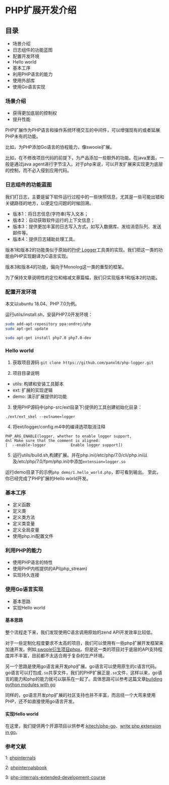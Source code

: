 # PHP扩展开发介绍

## 目录

- 场景介绍
- 日志组件的功能蓝图
- 配置开发环境
- Hello world
- 基本工序
- 利用PHP语言的能力
- 使用外部库
- 使用Go语言实现
  

### 场景介绍

- 获得更加底层的控制权
- 提升性能

PHP扩展作为PHP语言和操作系统环境交互的中间件，可以增强现有的或者延展PHP未有的功能。

比如，为PHP添加Go语言的协程能力，像swoole扩展。

比如，在不修改项目代码的前提下，为产品添加一些额外的功能。在java里面，一般是通过java agent进行字节注入。对于php来说，可以开发扩展来实现更为底层的控制，而不必入侵到应用代码。

### 日志组件的功能蓝图
我们打日志，主要是留下软件运行过程中的一些快照信息，尤其是一些可能出错和关键路径的地方，以便定位问题的时候回溯。
- 版本1：将日志信息(字符串)写入文本；
- 版本2：自动获取软件运行的上下文信息；
- 版本3：提供更加丰富的日志写入方式，如写入数据库、发给消息队列、发送邮件等。
- 版本4：提供日志辅助处理工具。

版本1和版本2的功能类似于原始的[PHP Logger](https://github.com/katzgrau/KLogger)工具类的实现。我们把这一类的功能由PHP实现翻译为C语言实现。

版本3和版本4的功能，偏向于Monolog这一类的重型的框架。

为了保持文章说明性的定位和缩减文章篇幅，我们只实现版本1和版本2的功能。


### 配置开发环境
本文以ubuntu 18.04、PHP 7.0为例。

运行utils/install.sh，安装PHP7.0开发环境：
```bash
sudo add-apt-repository ppa:ondrej/php
sudo apt-get update

sudo apt-get install php7.0 php7.0-dev
```

### Hello world
1. 获取项目源码
`git clone https://github.com/panxl6/php-logger.git`

2. 项目目录说明
- utils: 构建和安装工具脚本
- ext: 扩展的实现逻辑
- demo: 演示扩展提供的功能

3. 使用PHP源码中(php-src/ext目录下)提供的工具创建初始化目录：
```
./ext/ext_skel --extname=logger
```

4. 将ext/logger/config.m4中的编译选项取消注释
```
PHP_ARG_ENABLE(logger, whether to enable logger support,
dnl Make sure that the comment is aligned:
[  --enable-logger           Enable logger support])
```

5. 运行utils/build.sh,构建扩展。并在php.ini(/etc/php/7.0/cli/php.ini以及/etc/php/7.0/fpm/php.ini)中添加`extension=logger.so`

运行demo目录下的示例`php demo/1.hello_world.php`，即可看到输出。
至此，你已经完成了PHP扩展的Hello world开发。


### 基本工序
- 定义函数
- 定义类
- 定义类方法
- 定义类变量
- 定义全局变量
- 使用php.ini配置文件


### 利用PHP的能力
- 使用PHP语言的特性
- 使用PHP内核提供的API(php_stream)
- 实现持久连接


### 使用Go语言实现
- 基本思路
- 实现Hello world

#### 基本思路
整个流程走下来，我们发现使用C语言调用原始的zend API开发效率比较低。

对于一些定制化程度要求不太高的项目，我们可以使用有一些php扩展开发框架来加速开发。例如,[swoole衍生项目phpx](https://github.com/swoole/phpx)。但是这一类的项目对于底层的API支持程度并不丰富，目前都不太适合用于复杂的生产环境。

另一个思路是使用go语言来开发php扩展。go语言可以使用原生的c语言代码。go语言可以打包成`.so`共享文件，我们的PHP扩展正是`.so`文件，这样以来，go语言的能力和php的能力就可以联系在一起了。具体思路可以参考这篇文章[building python modules with go](https://blog.filippo.io/building-python-modules-with-go-1-5/)

同样的，go语言开发php扩展的社区支持也并不丰富，而且绕一个大弯来使用PHP，还不如直接使用go语言开发。

#### 实现Hello world
在这里，我们提供两个开源项目以供参考:[kitech/php-go](https://github.com/kitech/php-go)、[write php extension in go](https://github.com/do-aki/gophp_sample)。

### 参考文献

1: [phpinternals](https://phpinternals.net/)

2: [phpinternalsbook](http://www.phpinternalsbook.com/)

3: [php-internals-extended-development-course](https://github.com/huqinlou0123/php-internals-extended-development-course)
